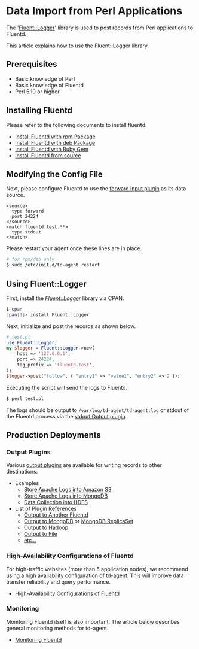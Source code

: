 # Data Import from Perl Applications

The '[Fluent::Logger](http://github.com/fluent/fluent-logger-perl)' library is used to post records from Perl applications to Fluentd.

This article explains how to use the Fluent::Logger library.

## Prerequisites

  * Basic knowledge of Perl
  * Basic knowledge of Fluentd
  * Perl 5.10 or higher

## Installing Fluentd

Please refer to the following documents to install fluentd.

* [Install Fluentd with rpm Package](install-by-rpm)
* [Install Fluentd with deb Package](install-by-deb)
* [Install Fluentd with Ruby Gem](install-by-gem)
* [Install Fluentd from source](install-from-source)

## Modifying the Config File

Next, please configure Fluentd to use the [forward Input plugin](in_forward) as its data source.


    <source>
      type forward
      port 24224
    </source>
    <match fluentd.test.**>
      type stdout
    </match>

Please restart your agent once these lines are in place.

```bash
# for rpm/deb only
$ sudo /etc/init.d/td-agent restart
```

## Using Fluent::Logger

First, install the *[Fluent::Logger](http://search.cpan.org/dist/Fluent-Logger/)* library via CPAN.

```bash
$ cpan
cpan[1]> install Fluent::Logger
```

Next, initialize and post the records as shown below.

```perl
# test.pl
use Fluent::Logger;
my $logger = Fluent::Logger->new(
    host => '127.0.0.1',
    port => 24224,
    tag_prefix => 'fluentd.test',
);
$logger->post("follow", { "entry1" => "value1", "entry2" => 2 });
```

Executing the script will send the logs to Fluentd.

```bash
$ perl test.pl
```

The logs should be output to `/var/log/td-agent/td-agent.log` or stdout of the Fluentd process via the [stdout Output plugin](out_stdout).

## Production Deployments

### Output Plugins
Various [output plugins](output-plugin-overview) are available for writing records to other destinations:

* Examples
  * [Store Apache Logs into Amazon S3](apache-to-s3)
  * [Store Apache Logs into MongoDB](apache-to-mongodb)
  * [Data Collection into HDFS](http-to-hdfs)
* List of Plugin References
  * [Output to Another Fluentd](out_forward)
  * [Output to MongoDB](out_mongo) or [MongoDB ReplicaSet](out_mongo_replset)
  * [Output to Hadoop](out_webhdfs)
  * [Output to File](out_file)
  * [etc...](http://fluentd.org/plugin/)

### High-Availability Configurations of Fluentd
For high-traffic websites (more than 5 application nodes), we recommend using a high availability configuration of td-agent. This will improve data transfer reliability and query performance.

* [High-Availability Configurations of Fluentd](high-availability)

### Monitoring
Monitoring Fluentd itself is also important. The article below describes general monitoring methods for td-agent.

* [Monitoring Fluentd](monitoring)
